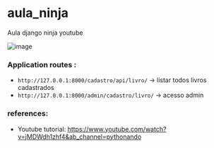 # aula_ninja
Aula django ninja youtube

![image](https://github.com/matefs/aula_ninja/assets/30128774/4d8df995-ea48-4a35-a82b-d5c21f5b3cd5)


### Application routes : 

- `http://127.0.0.1:8000/cadastro/api/livro/` -> listar todos livros cadastrados 
- `http://127.0.0.1:8000/admin/cadastro/livro/` -> acesso admin 

### references: 
- Youtube tutorial: https://www.youtube.com/watch?v=jMDWdh1zhf4&ab_channel=pythonando 
